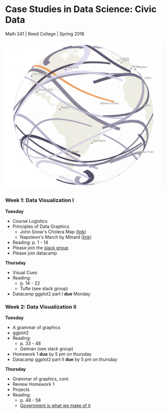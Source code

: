# Case Studies in Data Science: Civic Data
Math 241 | Reed College | Spring 2018

![](figs/eclipse.png)


### Week 1: Data Visualization I

**Tuesday**

- Course Logistics
- Principles of Data Graphics
  - John Snow's Cholera Map ([link](https://upload.wikimedia.org/wikipedia/commons/2/27/Snow-cholera-map-1.jpg))
  - Napoleon's March by Minard ([link](https://upload.wikimedia.org/wikipedia/commons/2/29/Minard.png))
- Reading: p. 1 - 14
- Please join the [slack group](https://join.slack.com/t/ds-civic-data/signup )
- Please join datacamp

**Thursday**

- Visual Cues
- Reading: 
    + p. 14 - 22
    + Tufte (see slack group)
- Datacamp ggplot2 part I **due** Monday


### Week 2: Data Visualization II

**Tuesday**

- A grammar of graphics
- ggplot2 
- Reading:
    + p. 33 - 48
    + Gelman (see slack group)
- Homework 1 **due** by 5 pm on thursday
- Datacamp ggplot2 part II **due** by 5 pm on thursday


**Thursday**

- Grammar of graphics, cont.
- Review Homework 1
- Projects
- Reading:
  - p. 48 - 58
  - [Government is what we make of it](https://medium.com/civic-technology/government-is-what-you-make-of-it-d836a6a9353d)



